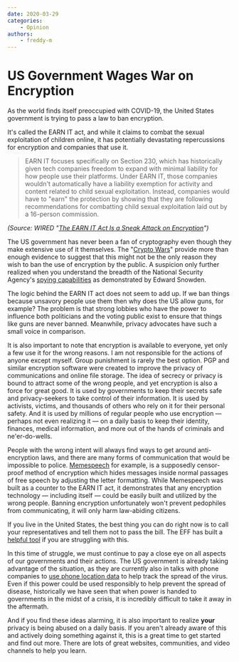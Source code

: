 ```yaml
---
date: 2020-03-29
categories:
    - Opinion
authors:
    - freddy-m
---
```

# US Government Wages War on Encryption

As the world finds itself preoccupied with COVID-19, the United States government is trying to pass a law to ban encryption.

It's called the EARN IT act, and while it claims to combat the sexual exploitation of children online, it has potentially devastating repercussions for encryption and companies that use it.<!-- more -->

> EARN IT focuses specifically on Section 230, which has historically given tech companies freedom to expand with minimal liability for how people use their platforms. Under EARN IT, those companies wouldn't automatically have a liability exemption for activity and content related to child sexual exploitation. Instead, companies would have to "earn" the protection by showing that they are following recommendations for combatting child sexual exploitation laid out by a 16-person commission.

*(Source: WIRED "[The EARN IT Act Is a Sneak Attack on Encryption](https://web.archive.org/web/20210729184554/https://www.wired.com/story/earn-it-act-sneak-attack-on-encryption/)")*

The US government has never been a fan of cryptography even though they make extensive use of it themselves. The "[Crypto Wars](https://en.wikipedia.org/wiki/Crypto_Wars)" provide more than enough evidence to suggest that this might not be the only reason they wish to ban the use of encryption by the public. A suspicion only further realized when you understand the breadth of the National Security Agency's [spying capabilities](https://en.wikipedia.org/wiki/Edward_Snowden#Global_surveillance_disclosures) as demonstrated by Edward Snowden.

The logic behind the EARN IT act does not seem to add up.  If we ban things because unsavory people use them then why does the US allow guns, for example? The problem is that strong lobbies who have the power to influence both politicians and the voting public exist to ensure that things like guns are never banned. Meanwhile, privacy advocates have such a small voice in comparison.

It is also important to note that encryption is available to everyone, yet only a few use it for the wrong reasons. I am not responsible for the actions of anyone except myself. Group punishment is rarely the best option. PGP and similar encryption software were created to improve the privacy of communications and online file storage. The idea of secrecy or privacy is bound to attract some of the wrong people, and yet encryption is also a force for great good. It is used by governments to keep their secrets safe and privacy-seekers to take control of their information. It is used by activists, victims, and thousands of others who rely on it for their personal safety. And it is used by millions of regular people who use encryption — perhaps not even realizing it — on a daily basis to keep their identity, finances, medical information, and more out of the hands of criminals and ne'er-do-wells.

People with the wrong intent will always find ways to get around anti-encryption laws, and there are many forms of communication that would be impossible to police. [Memespeech](https://www.obsessivefacts.com/memespeech) for example, is a supposedly censor-proof method of encryption which hides messages inside normal passages of free speech by adjusting the letter formatting. While Memespeech was built as a counter to the EARN IT act, it demonstrates that any encryption technology — including itself — could be easily built and utilized by the wrong people. Banning encryption unfortunately won't prevent pedophiles from communicating, it will only harm law-abiding citizens.

If you live in the United States, the best thing you can do right now is to call your representatives and tell them not to pass the bill. The EFF has built a [helpful tool](https://act.eff.org/action/protect-our-speech-and-security-online-reject-the-graham-blumenthal-bill) if you are struggling with this.

In this time of struggle, we must continue to pay a close eye on all aspects of our governments and their actions. The US government is already taking advantage of the situation, as they are currently also in talks with phone companies to [use phone location data](https://www.nbcnews.com/tech/tech-news/u-s-wants-smartphone-location-data-fight-coronavirus-privacy-advocates-n1162821) to help track the spread of the virus. Even if this power could be used responsibly to help prevent the spread of disease, historically we have seen that when power is handed to governments in the midst of a crisis, it is incredibly difficult to take it away in the aftermath.

And if you find these ideas alarming, it is also important to realize **your** privacy is being abused on a daily basis. If you aren't already aware of this and actively doing something against it, this is a great time to get started and find out more. There are lots of great websites, communities, and video channels to help you learn.
